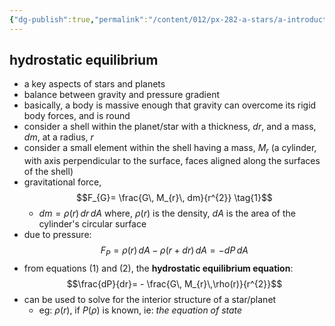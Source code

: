 ```yaml
---
{"dg-publish":true,"permalink":"/content/012/px-282-a-stars/a-introduction/px-282-a0-intro/","created":"2024-11-25T10:50:32.000+00:00","updated":"2024-11-26T09:33:10.965+00:00"}
---
```


## hydrostatic equilibrium
- a key aspects of stars and planets
- balance between gravity and pressure gradient
- basically, a body is massive enough that gravity can overcome its rigid body forces, and is round
- consider a shell within the planet/star with a thickness, $dr$, and a mass, $dm$, at a radius, $r$
- consider a small element within the shell having a mass, $M_{r}$ (a cylinder, with axis perpendicular to the surface, faces aligned along the surfaces of the shell)
- gravitational force, 
$$F_{G}= \frac{G\, M_{r}\, dm}{r^{2}} \tag{1}$$
	- $dm = \rho(r)\, dr\,dA$
		where, $\rho(r)$ is the density, $dA$ is the area of the cylinder's circular surface
- due to pressure: 
$$F_{P} = \rho(r)\,dA-\rho(r+dr)\,dA = -dP\,dA \tag{2}$$
- from equations $(1)$ and $(2)$, the **hydrostatic equilibrium equation**:
$$\frac{dP}{dr}= - \frac{G\, M_{r}\,\rho(r)}{r^{2}}$$
- can be used to solve for the interior structure of a star/planet
	- eg: $\rho(r)$, if $P(\rho)$ is known, ie: *the equation of state*
